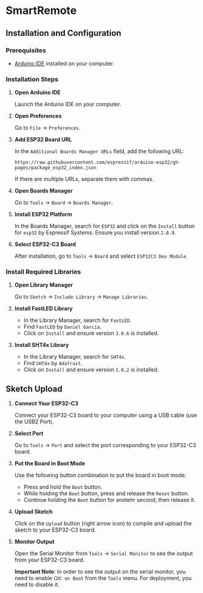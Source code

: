 # SmartRemote

## Installation and Configuration
### Prerequisites

- [Arduino IDE](https://www.arduino.cc/en/Main/Software) installed on your computer.

### Installation Steps

1. **Open Arduino IDE**

    Launch the Arduino IDE on your computer.

2. **Open Preferences**

    Go to `File` -> `Preferences`.

3. **Add ESP32 Board URL**

    In the `Additional Boards Manager URLs` field, add the following URL:

    ```
    https://raw.githubusercontent.com/espressif/arduino-esp32/gh-pages/package_esp32_index.json
    ```

    If there are multiple URLs, separate them with commas.

4. **Open Boards Manager**

    Go to `Tools` -> `Board` -> `Boards Manager`.

5. **Install ESP32 Platform**

    In the Boards Manager, search for `ESP32` and click on the `Install` button for `esp32` by Espressif Systems. Ensure you install version `2.0.9`.

6. **Select ESP32-C3 Board**

    After installation, go to `Tools` -> `Board` and select `ESP32C3 Dev Module`.

### Install Required Libraries

1. **Open Library Manager**

    Go to `Sketch` -> `Include Library` -> `Manage Libraries`.

2. **Install FastLED Library**

    - In the Library Manager, search for `FastLED`.
    - Find `FastLED` by `Daniel Garcia`.
    - Click on `Install` and ensure version `3.0.6` is installed.

3. **Install SHT4x Library**

    - In the Library Manager, search for `SHT4x`.
    - Find `SHT4x` by `Adafruit`.
    - Click on `Install` and ensure version `1.0.2` is installed.

## Sketch Upload
1. **Connect Your ESP32-C3**

    Connect your ESP32-C3 board to your computer using a USB cable (use the USB2 Port).

2. **Select Port**

    Go to `Tools` -> `Port` and select the port corresponding to your ESP32-C3 board.

3. **Put the Board in Boot Mode**

    Use the following button combination to put the board in boot mode:
    - Press and hold the `Boot` button.
    - While holding the `Boot` button, press and release the `Reset` button.
    - Continue holding the `Boot` button for anotehr second, then release it.

4. **Upload Sketch**

    Click on the `Upload` button (right arrow icon) to compile and upload the sketch to your ESP32-C3 board.

5. **Monitor Output**

    Open the Serial Monitor from `Tools` -> `Serial Monitor` to see the output from your ESP32-C3 board.

    **Important Note**: In order to see the output on the serial monitor, you need to enable `CDC on Boot` from the `Tools` menu. For deployment, you need to disable it.

